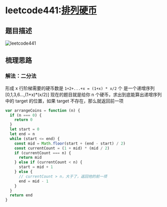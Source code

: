 # leetcode441:[排列硬币](https://leetcode-cn.com/problems/arranging-coins/)

## 题目描述

![leetcode441](https://blog-1256985533.cos.ap-nanjing.myqcloud.com/img/leetcode441_arrangeCoins.png)

## 梳理思路

### 解法：二分法

形成 x 行阶梯需要的硬币数是 `1+2+...+x = (1+x) * x/2` 个
是一个递增序列 [0,1,3,6...,(1+x)*(x/2)]
现在的题目就是给你 n 个硬币，求出到底能算出递增序列中的 target 的位置，如果 target 不存在，那么就返回前一项

```javascript
var arrangeCoins = function (n) {
  if (n === 0) {
    return 0
  }
  let start = 0
  let end = n
  while (start <= end) {
    const mid = Math.floor(start + (end - start) / 2)
    const currentCount = (1 + mid) * (mid / 2)
    if (currentCount === n) {
      return mid
    } else if (currentCount < n) {
      start = mid + 1
    } else {
      // currentCount > n，大于了，返回他的前一项
      end = mid - 1
    }
  }
  return end
}
```

